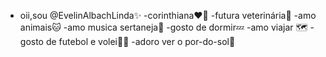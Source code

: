 -  oii,sou @EvelinAlbachLinda✨
-corinthiana♥🦅
-futura veterinária🐶
-amo animais🐱
-amo musica sertaneja🎼
-gosto de dormir💤
-amo viajar 🗺
-gosto de futebol e volei🤾‍♀️
-adoro ver o por-do-sol🌇
